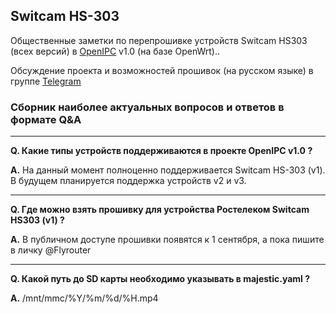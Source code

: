 ## Switcam HS-303

Общественные заметки по перепрошивке устройств Switcam HS303 (всех версий) в [OpenIPC](https://openipc.org) v1.0 (на базе OpenWrt)..

Обсуждение проекта и возможностей прошивок (на русском языке) в группе [Telegram](https://t.me/openipc_modding)

### Сборник наиболее актуальных вопросов и ответов в формате Q&A

---

**Q. Какие типы устройств поддерживаются в проекте OpenIPC v1.0 ?**

**A.** На данный момент полноценно поддерживается Switcam HS-303 (v1). В будущем планируется поддержка устройств v2 и v3.

-----

**Q. Где можно взять прошивку для устройства Ростелеком Switcam HS303 (v1) ?**

**A.** В публичном доступе прошивки появятся к 1 сентября, а пока пишите в личку @Flyrouter

-----

**Q. Какой путь до SD карты необходимо указывать в majestic.yaml ?**

**A.** /mnt/mmc/%Y/%m/%d/%H.mp4
